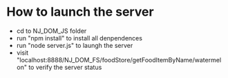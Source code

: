 # How to launch the server
- cd to NJ_DOM_JS folder
- run "npm install" to install all denpendences
- run "node server.js" to laungh the server
- visit "localhost:8888/NJ_DOM_FS/foodStore/getFoodItemByName/watermelon" to verify the server status